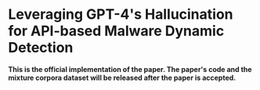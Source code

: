 # Leveraging GPT-4's Hallucination for API-based Malware Dynamic Detection

**This is the official implementation of the paper. The paper's code and the mixture corpora dataset will be released after the paper is accepted.**
